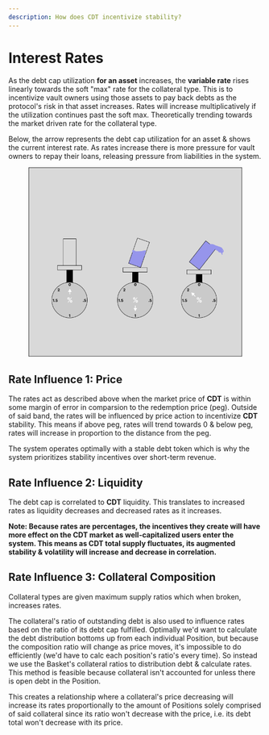```yaml
---
description: How does CDT incentivize stability?
---
```


# Interest Rates

As the debt cap utilization **for an asset** increases, the **variable rate** rises linearly towards the soft  "max" rate for the collateral type. This is to incentivize vault owners using those assets to pay back debts as the protocol's risk in that asset increases. Rates will increase multiplicatively if the utilization continues past the soft max. Theoretically trending towards the market driven rate for the collateral type.

Below, the arrow represents the debt cap utilization for an asset & shows the current interest rate. As rates increase there is more pressure for vault owners to repay their loans, releasing pressure from liabilities in the system.

<figure><img src="../../.gitbook/assets/image (4).png" alt=""><figcaption></figcaption></figure>

## **Rate Influence 1: Price**&#x20;

The rates act as described above when the market price of **CDT** is within some margin of error in comparsion to the redemption price (peg). Outside of said band, the rates will be influenced by price action to incentivize **CDT** stability. This means if above peg, rates will trend towards 0 & below peg, rates will increase in proportion to the distance from the peg.

The system operates optimally with a stable debt token which is why the system prioritizes stability incentives over short-term revenue.

## Rate Influence 2: Liquidity

The debt cap is correlated to **CDT** liquidity. This translates to increased rates as liquidity decreases and decreased rates as it increases.&#x20;

**Note: Because rates are percentages, the incentives they create will have more effect on the CDT market as well-capitalized users enter the system. This means as CDT total supply fluctuates, its augmented stability & volatility will increase and decrease in correlation.**

## Rate Influence 3: Collateral Composition

Collateral types are given maximum supply ratios which when broken, increases rates.

The collateral's ratio of outstanding debt is also used to influence rates based on the ratio of its debt cap fulfilled. Optimally we'd want to calculate the debt distribution bottoms up from each individual Position, but because the composition ratio will change as price moves, it's impossible to do efficiently (we'd have to calc each position's ratio's every time). So instead we use the Basket's collateral ratios to distribution debt & calculate rates. This method is feasible because collateral isn't accounted for unless there is open debt in the Position.&#x20;

This creates a relationship where a collateral's price decreasing will increase its rates proportionally to the amount of Positions solely comprised of said collateral since its ratio won't decrease with the price, i.e. its debt total won't decrease with its price.
